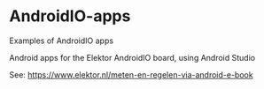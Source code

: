 # AndroidIO-apps
 Examples of AndroidIO apps
 
 Android apps for the Elektor AndroidIO board, using Android Studio
 
See: https://www.elektor.nl/meten-en-regelen-via-android-e-book

